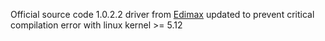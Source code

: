 Official source code 1.0.2.2 driver from [Edimax](https://www.edimax.com/edimax/download/download/data/edimax/global/download/for_home/wireless_adapters/wireless_adapters_ac1200_dual-band/ew-7822utc) updated to prevent critical compilation error with linux kernel >= 5.12
